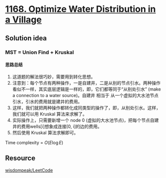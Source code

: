 # [1168. Optimize Water Distribution in a Village](https://leetcode.ca/2019-02-10-1168-Optimize-Water-Distribution-in-a-Village/)

## Solution idea
### MST = Union Find + Kruskal
#### 思路总结
1. 这道题的解法很巧妙，需要用到转化思想。
2. 注意到：每个节点有两种操作，一是自建井，二是从别的节点引水。两种操作看似不一样，其实底层逻辑是一样的，即，它们都等同于“从别处引水” (make a connection to a water source)。自建井 相当于 从一个虚拟的大水池节点引水，引水的费用就是建井的费用。
3. 这样，我们就把两种操作都转化成同类型的操作了，即，从别处引水。这样，我们就可以用 Kruskal 算法来求解了。
4. 实际操作上，只需要新增一个 node 0 (虚拟的大水池节点)，把每个节点自建井的费用wells[i]想象成连接[0, i]的边的费用。
5. 然后使用 Kruskal 算法求解即可。

Time complexity = $O(E\log E)$

## Resource
[wisdompeak/LeetCode](https://github.com/wisdompeak/LeetCode/tree/master/Union_Find/1168.Optimize-Water-Distribution-in-a-Village)